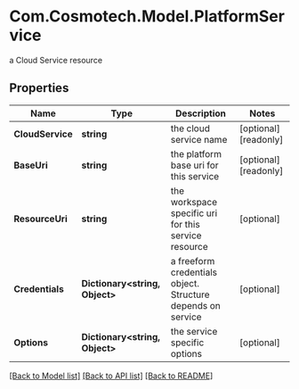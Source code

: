 # Com.Cosmotech.Model.PlatformService
a Cloud Service resource

## Properties

Name | Type | Description | Notes
------------ | ------------- | ------------- | -------------
**CloudService** | **string** | the cloud service name | [optional] [readonly] 
**BaseUri** | **string** | the platform base uri for this service | [optional] [readonly] 
**ResourceUri** | **string** | the workspace specific uri for this service resource | [optional] 
**Credentials** | **Dictionary&lt;string, Object&gt;** | a freeform credentials object. Structure depends on service | [optional] 
**Options** | **Dictionary&lt;string, Object&gt;** | the service specific options | [optional] 

[[Back to Model list]](../README.md#documentation-for-models) [[Back to API list]](../README.md#documentation-for-api-endpoints) [[Back to README]](../README.md)

